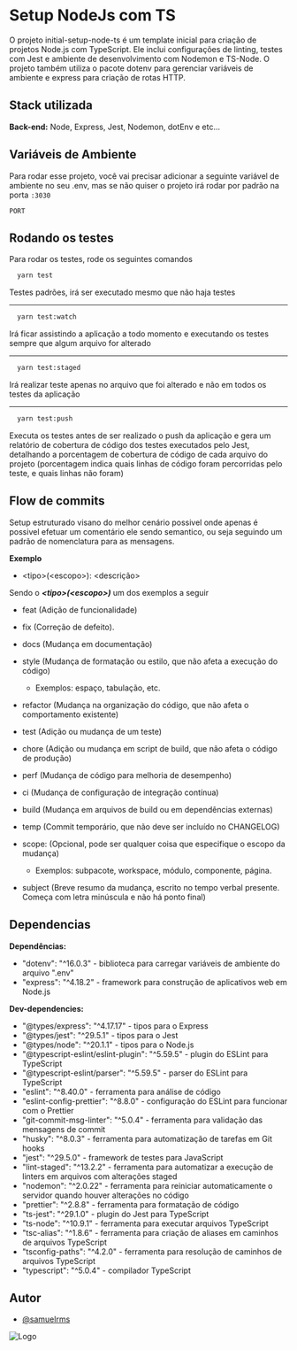 # Setup NodeJs com TS

O projeto initial-setup-node-ts é um template inicial para criação de projetos Node.js com TypeScript. Ele inclui configurações de linting, testes com Jest e ambiente de desenvolvimento com Nodemon e TS-Node. O projeto também utiliza o pacote dotenv para gerenciar variáveis de ambiente e express para criação de rotas HTTP.

## Stack utilizada

**Back-end:** Node, Express, Jest, Nodemon, dotEnv e etc...

## Variáveis de Ambiente

Para rodar esse projeto, você vai precisar adicionar a seguinte variável de ambiente no seu .env, mas se não quiser o projeto irá rodar por padrão na porta `:3030`

`PORT`

## Rodando os testes

Para rodar os testes, rode os seguintes comandos

```bash
  yarn test
```

Testes padrões, irá ser executado mesmo que não haja testes

---

```bash
  yarn test:watch
```

Irá ficar assistindo a aplicação a todo momento e executando os testes sempre que algum arquivo for alterado

---

```bash
  yarn test:staged
```

Irá realizar teste apenas no arquivo que foi alterado e não em todos os testes da aplicação

---

```bash
  yarn test:push
```

Executa os testes antes de ser realizado o push da aplicação e gera um relatório de cobertura de código dos testes executados pelo Jest, detalhando a porcentagem de cobertura de código de cada arquivo do projeto (porcentagem indica quais linhas de código foram percorridas pelo teste, e quais linhas não foram)

## Flow de commits

Setup estruturado visano do melhor cenário possivel onde apenas é possivel efetuar um comentário ele sendo semantico, ou seja seguindo um padrão de nomenclatura para as mensagens.

**Exemplo**

- \<tipo>(\<escopo>): <descrição>

Sendo o **_\<tipo>(\<escopo>)_** um dos exemplos a seguir

- feat (Adição de funcionalidade)
- fix (Correção de defeito).
- docs (Mudança em documentação)
- style (Mudança de formatação ou estilo, que não afeta a execução do código)
  - Exemplos: espaço, tabulação, etc.
- refactor (Mudança na organização do código, que não afeta o comportamento existente)
- test (Adição ou mudança de um teste)
- chore (Adição ou mudança em script de build, que não afeta o código de produção)
- perf (Mudança de código para melhoria de desempenho)
- ci (Mudança de configuração de integração contínua)
- build (Mudança em arquivos de build ou em dependências externas)
- temp (Commit temporário, que não deve ser incluído no CHANGELOG)

- scope: (Opcional, pode ser qualquer coisa que especifique o escopo da mudança)

  - Exemplos: subpacote, workspace, módulo, componente, página.

- subject (Breve resumo da mudança, escrito no tempo verbal presente. Começa com letra minúscula e não há ponto final)

## Dependencias

**Dependências:**

- "dotenv": "^16.0.3" - biblioteca para carregar variáveis de ambiente do arquivo ".env"
- "express": "^4.18.2" - framework para construção de aplicativos web em Node.js

**Dev-dependencies:**

- "@types/express": "^4.17.17" - tipos para o Express
- "@types/jest": "^29.5.1" - tipos para o Jest
- "@types/node": "^20.1.1" - tipos para o Node.js
- "@typescript-eslint/eslint-plugin": "^5.59.5" - plugin do ESLint para TypeScript
- "@typescript-eslint/parser": "^5.59.5" - parser do ESLint para TypeScript
- "eslint": "^8.40.0" - ferramenta para análise de código
- "eslint-config-prettier": "^8.8.0" - configuração do ESLint para funcionar com o Prettier
- "git-commit-msg-linter": "^5.0.4" - ferramenta para validação das mensagens de commit
- "husky": "^8.0.3" - ferramenta para automatização de tarefas em Git hooks
- "jest": "^29.5.0" - framework de testes para JavaScript
- "lint-staged": "^13.2.2" - ferramenta para automatizar a execução de linters em arquivos com alterações staged
- "nodemon": "^2.0.22" - ferramenta para reiniciar automaticamente o servidor quando houver alterações no código
- "prettier": "^2.8.8" - ferramenta para formatação de código
- "ts-jest": "^29.1.0" - plugin do Jest para TypeScript
- "ts-node": "^10.9.1" - ferramenta para executar arquivos TypeScript
- "tsc-alias": "^1.8.6" - ferramenta para criação de aliases em caminhos de arquivos TypeScript
- "tsconfig-paths": "^4.2.0" - ferramenta para resolução de caminhos de arquivos TypeScript
- "typescript": "^5.0.4" - compilador TypeScript

## Autor

- [@samuelrms](https://github.com/samuelrms)

![Logo](https://portifolio-samuel-rms.cdn.prismic.io/portifolio-samuel-rms/157f75df-8910-4713-96ec-1538617f4fa3_AvatarAndIconsAvatar.svg)
